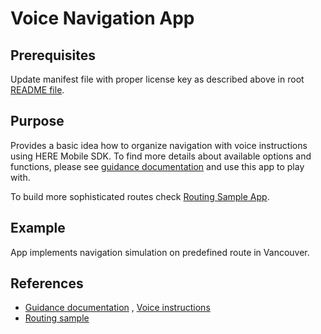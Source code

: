 # Voice Navigation App

## Prerequisites

Update manifest file with proper license key as described above in root [README file](../README.md).

## Purpose

Provides a basic idea how to organize navigation with voice instructions using HERE Mobile SDK. To find more details about available options and functions, please see [guidance documentation](https://developer.here.com/documentation/android-premium/dev_guide/topics/map-guidance.html) and use this app to play with.

To build more sophisticated routes check [Routing Sample App](../routing).

## Example

App implements navigation simulation on predefined route in Vancouver.

## References
- [Guidance documentation](https://developer.here.com/documentation/android-premium/dev_guide/topics/map-guidance.html)
, [Voice instructions](https://developer.here.com/documentation/android-premium/dev_guide/topics/map-voice-instructions.html)
- [Routing sample](../routing/README.md)
